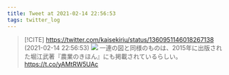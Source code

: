 ```yaml
---
title: Tweet at 2021-02-14 22:56:53
tags: twitter_log
---
```


> [!CITE] https://twitter.com/kaisekiriu/status/1360951146018267138 (2021-02-14 22:56:53)
> ![](https://twitter.com/kaisekiriu/status/1360951146018267138)
> 一連の図と同様のものは、2015年に出版された堀江武著『農業のきほん』にも掲載されているらしい。
> https://t.co/yAMtRW5UAc
